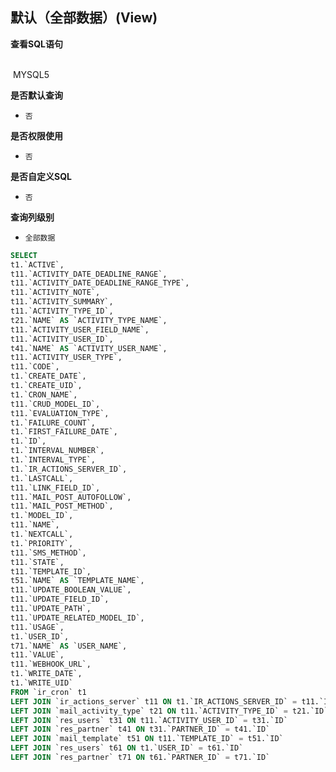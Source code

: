 ## 默认（全部数据）(View) <!-- {docsify-ignore-all} -->



<p class="panel-title"><b>查看SQL语句</b></p>
<br>

<el-row>
&nbsp;<el-tag @click="MYSQL5 = true">MYSQL5</el-tag>
</el-row>

<br>
<p class="panel-title"><b>是否默认查询</b></p>

* `否`

<p class="panel-title"><b>是否权限使用</b></p>

* `否`

<p class="panel-title"><b>是否自定义SQL</b></p>

* `否`

<p class="panel-title"><b>查询列级别</b></p>

* `全部数据`






<el-dialog v-model="MYSQL5" title="MYSQL5">

```sql
SELECT
t1.`ACTIVE`,
t11.`ACTIVITY_DATE_DEADLINE_RANGE`,
t11.`ACTIVITY_DATE_DEADLINE_RANGE_TYPE`,
t11.`ACTIVITY_NOTE`,
t11.`ACTIVITY_SUMMARY`,
t11.`ACTIVITY_TYPE_ID`,
t21.`NAME` AS `ACTIVITY_TYPE_NAME`,
t11.`ACTIVITY_USER_FIELD_NAME`,
t11.`ACTIVITY_USER_ID`,
t41.`NAME` AS `ACTIVITY_USER_NAME`,
t11.`ACTIVITY_USER_TYPE`,
t11.`CODE`,
t1.`CREATE_DATE`,
t1.`CREATE_UID`,
t1.`CRON_NAME`,
t11.`CRUD_MODEL_ID`,
t11.`EVALUATION_TYPE`,
t1.`FAILURE_COUNT`,
t1.`FIRST_FAILURE_DATE`,
t1.`ID`,
t1.`INTERVAL_NUMBER`,
t1.`INTERVAL_TYPE`,
t1.`IR_ACTIONS_SERVER_ID`,
t1.`LASTCALL`,
t11.`LINK_FIELD_ID`,
t11.`MAIL_POST_AUTOFOLLOW`,
t11.`MAIL_POST_METHOD`,
t1.`MODEL_ID`,
t11.`NAME`,
t1.`NEXTCALL`,
t1.`PRIORITY`,
t11.`SMS_METHOD`,
t11.`STATE`,
t11.`TEMPLATE_ID`,
t51.`NAME` AS `TEMPLATE_NAME`,
t11.`UPDATE_BOOLEAN_VALUE`,
t11.`UPDATE_FIELD_ID`,
t11.`UPDATE_PATH`,
t11.`UPDATE_RELATED_MODEL_ID`,
t11.`USAGE`,
t1.`USER_ID`,
t71.`NAME` AS `USER_NAME`,
t11.`VALUE`,
t11.`WEBHOOK_URL`,
t1.`WRITE_DATE`,
t1.`WRITE_UID`
FROM `ir_cron` t1 
LEFT JOIN `ir_actions_server` t11 ON t1.`IR_ACTIONS_SERVER_ID` = t11.`ID` 
LEFT JOIN `mail_activity_type` t21 ON t11.`ACTIVITY_TYPE_ID` = t21.`ID` 
LEFT JOIN `res_users` t31 ON t11.`ACTIVITY_USER_ID` = t31.`ID` 
LEFT JOIN `res_partner` t41 ON t31.`PARTNER_ID` = t41.`ID` 
LEFT JOIN `mail_template` t51 ON t11.`TEMPLATE_ID` = t51.`ID` 
LEFT JOIN `res_users` t61 ON t1.`USER_ID` = t61.`ID` 
LEFT JOIN `res_partner` t71 ON t61.`PARTNER_ID` = t71.`ID` 


```

</el-dialog>

<script>
 const { createApp } = Vue
  createApp({
    data() {
      return {
                MYSQL5 : false
        
      }
    },
    methods: {
    }
  }).use(ElementPlus).mount('#app')
</script>